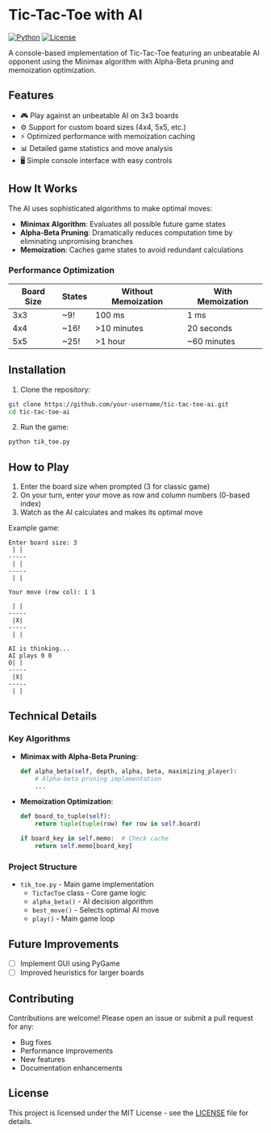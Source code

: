 # Tic-Tac-Toe with AI

[![Python](https://img.shields.io/badge/Python-3.8%2B-blue)](https://www.python.org/)
[![License](https://img.shields.io/badge/License-MIT-green)](LICENSE)

A console-based implementation of Tic-Tac-Toe featuring an unbeatable AI opponent using the Minimax algorithm with Alpha-Beta pruning and memoization optimization.

## Features

- 🎮 Play against an unbeatable AI on 3x3 boards
- ⚙️ Support for custom board sizes (4x4, 5x5, etc.)
- ⚡ Optimized performance with memoization caching
- 📊 Detailed game statistics and move analysis
- 🖥️ Simple console interface with easy controls

## How It Works

The AI uses sophisticated algorithms to make optimal moves:

- **Minimax Algorithm**: Evaluates all possible future game states
- **Alpha-Beta Pruning**: Dramatically reduces computation time by eliminating unpromising branches
- **Memoization**: Caches game states to avoid redundant calculations

### Performance Optimization

| Board Size | States | Without Memoization | With Memoization |
|------------|--------|---------------------|------------------|
| 3x3        | ~9!    | 100 ms              | 1 ms            |
| 4x4        | ~16!   | >10 minutes         | 20 seconds      |
| 5x5        | ~25!   | >1 hour             | ~60 minutes      |

## Installation

1. Clone the repository:
```bash
git clone https://github.com/your-username/tic-tac-toe-ai.git
cd tic-tac-toe-ai
```

2. Run the game:
```bash
python tik_toe.py
```

## How to Play

1. Enter the board size when prompted (3 for classic game)
2. On your turn, enter your move as row and column numbers (0-based index)
3. Watch as the AI calculates and makes its optimal move

Example game:
```
Enter board size: 3
 | | 
-----
 | | 
-----
 | | 

Your move (row col): 1 1

 | | 
-----
 |X| 
-----
 | | 

AI is thinking...
AI plays 0 0
O| | 
-----
 |X| 
-----
 | | 
```

## Technical Details

### Key Algorithms

- **Minimax with Alpha-Beta Pruning**:
  ```python
  def alpha_beta(self, depth, alpha, beta, maximizing_player):
      # Alpha-beta pruning implementation
      ...
  ```

- **Memoization Optimization**:
  ```python
  def board_to_tuple(self):
      return tuple(tuple(row) for row in self.board)
  
  if board_key in self.memo:  # Check cache
      return self.memo[board_key]
  ```

### Project Structure

- `tik_toe.py` - Main game implementation
  - `TicTacToe` class - Core game logic
  - `alpha_beta()` - AI decision algorithm
  - `best_move()` - Selects optimal AI move
  - `play()` - Main game loop

## Future Improvements

- [ ] Implement GUI using PyGame
- [ ] Improved heuristics for larger boards

## Contributing

Contributions are welcome! Please open an issue or submit a pull request for any:
- Bug fixes
- Performance improvements
- New features
- Documentation enhancements

## License

This project is licensed under the MIT License - see the [LICENSE](LICENSE) file for details.
